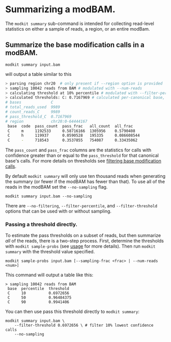 # Summarizing a modBAM.

The `modkit summary` sub-command is intended for collecting read-level statistics on
either a sample of reads, a region, or an entire modBam.

## Summarize the base modification calls in a modBAM.

```
modkit summary input.bam 
```

will output a table similar to this

```bash
> parsing region chr20  # only present if --region option is provided
> sampling 10042 reads from BAM # modulated with --num-reads
> calculating threshold at 10% percentile # modulated with --filter-percentile
> calculated thresholds: C: 0.7167969 # calculated per-canonical base, on the fly
# bases             C
# total_reads_used  9989
# count_reads_C     9989
# pass_threshold_C  0.7167969
# region            chr20:0-64444167
 base  code  pass_count  pass_frac   all_count  all_frac
 C     m     1192533     0.58716166  1305956    0.5790408
 C     h     119937      0.0590528   195335     0.086608544
 C     -     718543      0.3537855   754087     0.33435062
```

The `pass_count` and `pass_frac` columns are the statistics for calls with confidence
greater than or equal to the `pass_threshold` for that canonical base's calls. For more
details on thresholds see [filtering base modification calls](./filtering.md).

By default `modkit summary` will only use ten thousand reads when generating the summary
(or fewer if the modBAM has fewer than that). To use all of the reads in the modBAM set
the `--no-sampling` flag.

```
modkit summary input.bam --no-sampling
```

There are `--no-filtering`, `--filter-percentile`, and `--filter-threshold` options that
can be used with or without sampling.

### Passing a threshold directly.

To estimate the pass thresholds on a subset of reads, but then summarize _all_ of the
reads, there is a two-step process. First, determine the thresholds with `modkit
sample-probs` (see [usage](./advanced_usage.html#sample-probs) for more details). Then run
`modkit summary` with the threshold value specified.

```
modkit sample-probs input.bam [--sampling-frac <frac> | --num-reads <num>]
```

This command will output a table like this:

```
> sampling 10042 reads from BAM
 base  percentile  threshold
 C     10          0.6972656
 C     50          0.96484375
 C     90          0.9941406
```

You can then use pass this threshold directly to `modkit summary`:

```
modkit summary input.bam \
    --filter-threshold 0.6972656 \ # filter 10% lowest confidence calls
    --no-sampling
```

